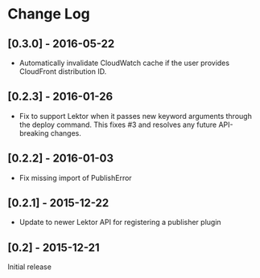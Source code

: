# Change Log

## [0.3.0] - 2016-05-22
- Automatically invalidate CloudWatch cache if the user provides
  CloudFront distribution ID.

## [0.2.3] - 2016-01-26
- Fix to support Lektor when it passes new keyword arguments through the
  deploy command. This fixes #3 and resolves any future API-breaking changes.

## [0.2.2] - 2016-01-03
- Fix missing import of PublishError

## [0.2.1] - 2015-12-22
- Update to newer Lektor API for registering a publisher plugin

## [0.2] - 2015-12-21
Initial release

